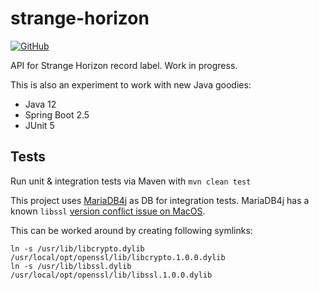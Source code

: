 # strange-horizon
[![GitHub](https://img.shields.io/github/license/halogeeni/strange-horizon)](https://github.com/halogeeni/strange-horizon/blob/master/LICENSE.md)

API for Strange Horizon record label. Work in progress.

This is also an experiment to work with new Java goodies:
* Java 12
* Spring Boot 2.5
* JUnit 5

## Tests
Run unit & integration tests via Maven with `mvn clean test`

This project uses [MariaDB4j](https://github.com/vorburger/MariaDB4j) as DB for integration tests.
MariaDB4j has a known `libssl` [version conflict issue on MacOS](https://github.com/vorburger/MariaDB4j/issues/411).

This can be worked around by creating following symlinks:
```
ln -s /usr/lib/libcrypto.dylib /usr/local/opt/openssl/lib/libcrypto.1.0.0.dylib
ln -s /usr/lib/libssl.dylib /usr/local/opt/openssl/lib/libssl.1.0.0.dylib 
```
